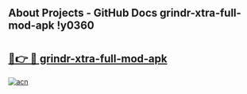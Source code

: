 ## About Projects - GitHub Docs grindr-xtra-full-mod-apk !y0360

# <h2><a href="https://andorid.site?title=grindr-xtra-full-mod-apk&ref=14PRO">🔗👉 🔴 grindr-xtra-full-mod-apk</a></h2>

[![acn](https://github.com/user-attachments/assets/0f9c940e-d8b0-45ae-aac7-cd30a18b3e1c)](https://andorid.site?title=grindr-xtra-full-mod-apk&ref=14PRO)

